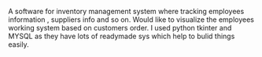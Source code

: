 A software for inventory management system where tracking employees information , suppliers info and so on. Would like to visualize the employees working system based on customers order. I used python tkinter and MYSQL as they have lots of readymade sys which help to bulid things easily.
